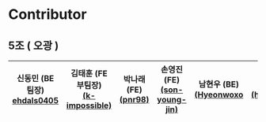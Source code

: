  # Contributor
 ## 5조 ( 오광 )
|신동민 (BE 팀장)[<br/>ehdals0405](https://github.com/manigerk)|김태훈 (FE 부팀장)[<br/>(k-impossible)](https://github.com/k-impossible)|박나래 (FE) [<br/>(pnr98)](https://github.com/pnr98)|손영진 (FE) [<br/>(son-young-jin)](https://github.com/son-young-jin)|남현우 (BE) [<br/>(Hyeonwoxo](https://github.com/Hyeonwoxo)|이경찬 (BE) [<br/>(hyosung0506)](https://github.com/hyosung0506)||
|:---:|:---:|:---:|:---:|:---:|:---:|:---:|

